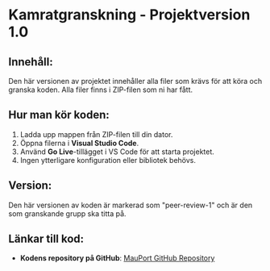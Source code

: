 # Kamratgranskning - Projektversion 1.0

## Innehåll:
Den här versionen av projektet innehåller alla filer som krävs för att köra och granska koden. Alla filer finns i ZIP-filen som ni har fått.

## Hur man kör koden:
1. Ladda upp mappen från ZIP-filen till din dator.
2. Öppna filerna i **Visual Studio Code**.
3. Använd **Go Live**-tillägget i VS Code för att starta projektet.
4. Ingen ytterligare konfiguration eller bibliotek behövs.

## Version:
Den här versionen av koden är markerad som "peer-review-1" och är den som granskande grupp ska titta på.

## Länkar till kod:
- **Kodens repository på GitHub**: [MauPort GitHub Repository](https://github.com/DABZEN8/MauPort)